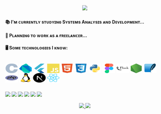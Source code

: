<h1 align="center">
    <img src="https://readme-typing-svg.herokuapp.com/?font=Righteous&size=35&center=true&vCenter=true&width=500&height=70&duration=4000&lines=Hello+There+!+;+My+name's+João+Pedro!+;Welcome+to+my+GitHub;+I+hope+you+enjoy+it!;" />
</h1>

#### 📚 I'ᴍ ᴄᴜʀʀᴇɴᴛʟʏ sᴛᴜᴅʏɪɴɢ Sʏsᴛᴇᴍs Aɴᴀʟʏsɪs ᴀɴᴅ Dᴇᴠᴇʟᴏᴘᴍᴇɴᴛ...

#### 💼 Pʟᴀɴɴɪɴɢ ᴛᴏ ᴡᴏʀᴋ ᴀs ᴀ ғʀᴇᴇʟᴀɴᴄᴇʀ...

#### 🖥️ Sᴏᴍᴇ ᴛᴇᴄʜɴᴏʟᴏɢɪᴇs I ᴋɴᴏᴡ: 

<div style="display: inline_block"><br>
  <img align="center" alt="joaogomes153-C" height="30" width="40" src="https://raw.githubusercontent.com/devicons/devicon/master/icons/c/c-original.svg">
  <img align="center" alt="joaogomes153-Dart" height="30" width="40" src="https://raw.githubusercontent.com/devicons/devicon/master/icons/dart/dart-original.svg">
  <img align="center" alt="joaogomes153-Flutter" height="30" width="40" src="https://raw.githubusercontent.com/devicons/devicon/master/icons/flutter/flutter-original.svg">
  <img align="center" alt="joaogomes153-Js" height="30" width="40" src="https://raw.githubusercontent.com/devicons/devicon/master/icons/javascript/javascript-plain.svg">
  <img align="center" alt="joaogomes153-HTML" height="30" width="40" src="https://raw.githubusercontent.com/devicons/devicon/master/icons/html5/html5-original.svg">
  <img align="center" alt="joaogomes153-CSS" height="30" width="40" src="https://raw.githubusercontent.com/devicons/devicon/master/icons/css3/css3-original.svg">
  <img align="center" alt="joaogomes153-Python" height="30" width="40" src="https://raw.githubusercontent.com/devicons/devicon/master/icons/python/python-original.svg">
  <img align="center" alt="joaogomes153-figma" height="30" width="40" src="https://raw.githubusercontent.com/devicons/devicon/master/icons/figma/figma-original.svg">
  <img align="center" alt="joaogomes153-flask" height="30" width="40" src="https://raw.githubusercontent.com/devicons/devicon/master/icons/flask/flask-original-wordmark.svg">
  <img align="center" alt="joaogomes153-nodejs" height="30" width="40" src="https://raw.githubusercontent.com/devicons/devicon/master/icons/nodejs/nodejs-original.svg">
  <img align="center" alt="joaogomes153-SQLite" height="30" width="40" src="https://raw.githubusercontent.com/devicons/devicon/master/icons/sqlite/sqlite-original.svg">
  <img align="center" alt="joaogomes153-php" height="30" width="40" src="https://raw.githubusercontent.com/devicons/devicon/master/icons/php/php-original.svg">
  <img align="center" alt="joaogomes153-linux" height="30" width="40" src="https://raw.githubusercontent.com/devicons/devicon/master/icons/linux/linux-original.svg">
  <img align="center" alt="joaogomes153-NextJs" height="30" width="40" src="https://raw.githubusercontent.com/devicons/devicon/master/icons/nextjs/nextjs-original.svg">
  <img align="center" alt="joaogomes153-React" height="30" width="40" src="https://raw.githubusercontent.com/devicons/devicon/master/icons/react/react-original.svg">
    
</div>
  
  ##
 
<div> 
  <a href="" target="_blank"><img src="https://img.shields.io/badge/YouTube-FF0000?style=for-the-badge&logo=youtube&logoColor=white" target="_blank"></a>
  <a href="https://www.instagram.com/jgomes071/" target="_blank"><img src="https://img.shields.io/badge/-Instagram-%23E4405F?style=for-the-badge&logo=instagram&logoColor=white" target="_blank"></a>
 	<a href="" target="_blank"><img src="https://img.shields.io/badge/Twitch-9146FF?style=for-the-badge&logo=twitch&logoColor=white" target="_blank"></a>
 <a href="" target="_blank"><img src="https://img.shields.io/badge/Discord-7289DA?style=for-the-badge&logo=discord&logoColor=white" target="_blank"></a> 
  <a href = "mailto:gomescorreia20751@gmail.com"><img src="https://img.shields.io/badge/-Gmail-%23333?style=for-the-badge&logo=gmail&logoColor=white" target="_blank"></a>
  <a href="https://www.linkedin.com/in/jo%C3%A3o-gomes-935570285/" target="_blank"><img src="https://img.shields.io/badge/-LinkedIn-%230077B5?style=for-the-badge&logo=linkedin&logoColor=white" target="_blank"></a>  
</div>

<div align="center"><br>
<a href="https://github.com/joaogomes153">
   <img height="180em" src="https://github-readme-stats.vercel.app/api?username=joaogomes153&theme=cobalt&show_icons=true"/>
   <img height="180em" src="https://github-readme-stats.vercel.app/api/top-langs/?username=joaogomes153&theme=cobalt&layout=compact"/>  
</div>

